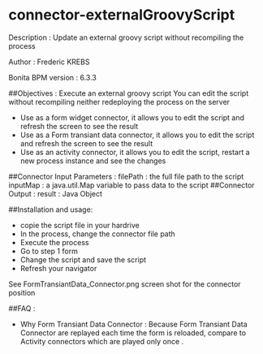 # connector-externalGroovyScript
Description : Update an external groovy script without recompiling the process

Author : Frederic KREBS

Bonita BPM version : 6.3.3

##Objectives : Execute an external groovy script
You can edit the script without recompiling neither redeploying the process on the server
* Use as a form widget connector, it allows you to edit the script and refresh the screen to see the result
* Use as a Form transiant data connector, it allows you to edit the script and refresh the screen to see the result
* Use as an activity connector, it allows you to edit the script, restart a new process instance and see the changes

##Connector Input Parameters : 
	filePath : the full file path to the script
	inputMap : a java.util.Map variable to pass data to the script
##Connector Output : 
	result : Java Object

##Installation and usage:
* copie the script file in your hardrive
* In the process, change the connector file path
* Execute the process
* Go to step 1 form
* Change the script and save the script
* Refresh your navigator


See FormTransiantData_Connector.png screen shot for the connector position

##FAQ :
* Why Form Transiant Data Connector :
Because Form Transiant Data Connector are replayed each time the form is reloaded, 
compare to Activity connectors which are played only once .